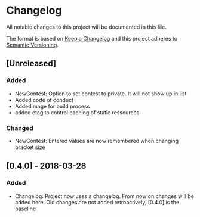 # Changelog
All notable changes to this project will be documented in this file.

The format is based on [Keep a Changelog](http://keepachangelog.com/en/1.0.0/)
and this project adheres to [Semantic Versioning](http://semver.org/spec/v2.0.0.html).

## [Unreleased]
### Added 
- NewContest: Option to set contest to private. It will not show up in list
- Added code of conduct
- Added mage for build process
- added etag to control caching of static ressources

### Changed
- NewContest: Entered values are now remembered when changing bracket size

## [0.4.0] - 2018-03-28
### Added
- Changelog: Project now uses a changelog. From now on changes will be added here. Old changes are not added retroactively, [0.4.0] is the baseline